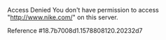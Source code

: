 Access Denied You don't have permission to access "http://www.nike.com/" on this server.

Reference #18.7b7008d1.1578808120.20232d7